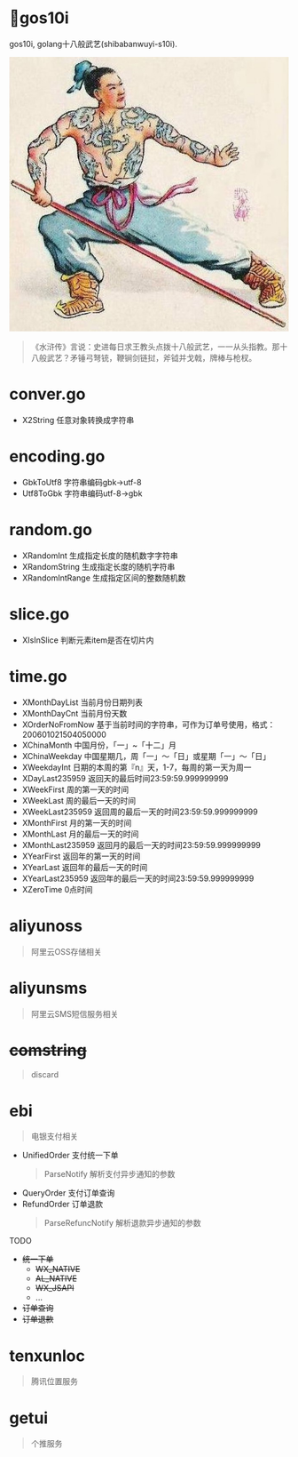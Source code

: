 # 🌿gos10i

gos10i, golang十八般武艺(shibabanwuyi-s10i).

![](sources/sj.jpg)


> 《水浒传》言说：史进每日求王教头点拨十八般武艺，一一从头指教。那十八般武艺？矛锤弓弩铳，鞭锏剑链挝，斧钺并戈戟，牌棒与枪杈。

# conver.go

- X2String 任意对象转换成字符串

# encoding.go

- GbkToUtf8 字符串编码gbk->utf-8
- Utf8ToGbk 字符串编码utf-8->gbk

# random.go

- XRandomInt 生成指定长度的随机数字字符串
- XRandomString 生成指定长度的随机字符串
- XRandomIntRange 生成指定区间的整数随机数

# slice.go
- XIsInSlice 判断元素item是否在切片内

# time.go

- XMonthDayList 当前月份日期列表
- XMonthDayCnt 当前月份天数
- XOrderNoFromNow 基于当前时间的字符串，可作为订单号使用，格式：200601021504050000
- XChinaMonth 中国月份，「一」~「十二」月
- XChinaWeekday 中国星期几，周「一」～「日」或星期「一」～「日」
- XWeekdayInt 日期的本周的第『n』天，1-7，每周的第一天为周一
- XDayLast235959 返回天的最后时间23:59:59.999999999
- XWeekFirst 周的第一天的时间
- XWeekLast 周的最后一天的时间
- XWeekLast235959 返回周的最后一天的时间23:59:59.999999999
- XMonthFirst 月的第一天的时间
- XMonthLast 月的最后一天的时间
- XMonthLast235959 返回月的最后一天的时间23:59:59.999999999
- XYearFirst 返回年的第一天的时间
- XYearLast 返回年的最后一天的时间
- XYearLast235959 返回年的最后一天的时间23:59:59.999999999
- XZeroTime 0点时间

# aliyunoss

> 阿里云OSS存储相关

# aliyunsms

> 阿里云SMS短信服务相关

# ~~comstring~~

> discard

# ebi

> 电银支付相关

- UnifiedOrder 支付统一下单
    > ParseNotify 解析支付异步通知的参数
- QueryOrder 支付订单查询
- RefundOrder 订单退款
    > ParseRefuncNotify 解析退款异步通知的参数

TODO
- ~~统一下单~~
    - ~~WX_NATIVE~~
    - ~~AL_NATIVE~~
    - ~~WX_JSAPI~~
    - ...
- ~~订单查询~~
- ~~订单退款~~

# tenxunloc

> 腾讯位置服务


# getui

> 个推服务